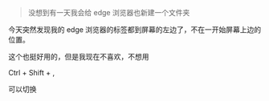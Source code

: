 > 没想到有一天我会给 edge 浏览器也新建一个文件夹

今天突然发现我的 edge 浏览器的标签都到屏幕的左边了，不在一开始屏幕上边的位置。

这个也挺好用的，但是我现在不喜欢，不想用

Ctrl + Shift + , 

可以切换